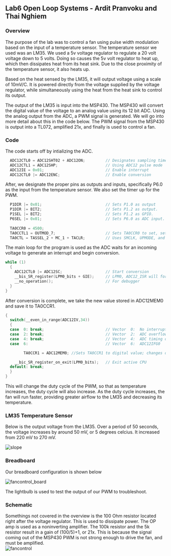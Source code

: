 ## Lab6 Open Loop Systems - Ardit Pranvoku and Thai Nghiem

### Overview
The purpose of the lab was to control a fan using pulse width modulation based on the input of a temperature sensor. The temperature sensor we used was an LM35. We used a 5v voltage regulator to regulate a 20 volt voltage down to 5 volts. Doing so causes the 5v volt regulator to heat up, which then dissipates heat from its heat sink. Due to the close proximity of the temperature sensor, it also heats up.

Based on the heat sensed by the LM35, it will output voltage using a scale of 10mV/C. It is powered directly from the voltage supplied by the voltage regulator, while simultaneously using the heat from the heat sink to control its output. 

The output of the LM35 is input into the MSP430. The MSP430 will convert the digital value of the voltage to an analog value using its 12 bit ADC. Using the analog output from the ADC, a PWM signal is generated. We will go into more detail about this in the code below. The PWM signal from the MSP430 is output into a TL072, amplified 21x, and finally is used to control a fan. 

### Code

The code starts off by intializing the ADC. 
```c
  ADC12CTL0 = ADC12SHT02 + ADC12ON;         // Designates sampling time, uses ADC12
  ADC12CTL1 = ADC12SHP;                     // Using ADC12 pulse mode
  ADC12IE = 0x01;                           // Enable interrupt
  ADC12CTL0 |= ADC12ENC;					// Enable conversion
```
After, we designate the proper pins as outputs and inputs, specifically P6.0 as the input from the temperature sensor. We also set the timer up for the PWM.
```c
  P1DIR |= 0x01;                            // Sets P1.0 as output
  P1DIR |= BIT2;							// Sets P1.2 as output.
  P1SEL |= BIT2;							// Sets P1.2 as GPIO.
  P6SEL |= 0x01;                            // Sets P6.0 as ADC input.
  
  TA0CCR0 = 4500;
  TA0CCTL1 = OUTMOD_7;						// Sets TA0CCR0 to set, sets TA0CCR1 to reset.
  TA0CTL = TASSEL_2 + MC_1 + TACLR;			// Uses SMCLK, UPMODE, and clears TA.
```
The main loop for the program is used as the ADC waits for an incoming voltage to generate an interrupt and begin conversion.
```c
while (1)
  {
    ADC12CTL0 |= ADC12SC;                   // Start conversion
    __bis_SR_register(LPM0_bits + GIE);     // LPM0, ADC12_ISR will force exit
    __no_operation();                       // For debugger
  }
}
```

After conversion is complete, we take the new value stored in ADC12MEM0 and save it to 
TA0CCR1.
```c
{
  switch(__even_in_range(ADC12IV,34))
  {
  case  0: break;                           // Vector  0:  No interrupt
  case  2: break;                           // Vector  2:  ADC overflow
  case  4: break;                           // Vector  4:  ADC timing overflow
  case  6:                                  // Vector  6:  ADC12IFG0

        TA0CCR1 = ADC12MEM0; //Sets TA0CCR1 to digital value; changes duty cycle.

    __bic_SR_register_on_exit(LPM0_bits);   // Exit active CPU
  default: break;
  }
}
```
This will change the duty cycle of the PWM, so that as temperature increases, the duty cycle will also increase. As the duty cycle increases, the fan will run faster, providing greater airflow to the LM35 and decreasing its temperature.


### LM35 Temperature Sensor

Below is the output voltage from the LM35. Over a period of 50 seconds, the voltage increases by around 50 mV, or 5 degrees celcius. It increased from 220 mV to 270 mV. </br> 

![slope](https://user-images.githubusercontent.com/14367479/32695403-8d5ab9d0-c728-11e7-8368-4f664b387207.JPG)

### Breadboard

Our breadboard configuration is shown below </br>

![fancontrol_board](https://user-images.githubusercontent.com/14367479/32695446-637e9b52-c72a-11e7-833a-5a14deec7a50.JPG)

The lightbulb is used to test the output of our PWM to troubleshoot.

### Schematic

Somethings not covered in the overview is the 100 Ohm resistor located right after the voltage regulator. This is used to dissipate power. The OP amp is used as a noninverting amplifier. The 100k resistor and the 5k resistor result in a gain of (100/5)+1, or 21x. This is because the signal coming out of the MSP430 PWM is not strong enough to drive the fan, and must be amplified. 
</br>
![fancontrol](https://user-images.githubusercontent.com/14367479/32695454-98d61cf8-c72a-11e7-9941-7654398765ab.png)





